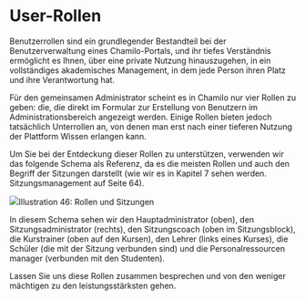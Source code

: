 
# User-Rollen

Benutzerrollen sind ein grundlegender Bestandteil bei der Benutzerverwaltung eines Chamilo-Portals, und ihr tiefes Verständnis ermöglicht es Ihnen, über eine private Nutzung hinauszugehen, in ein vollständiges akademisches Management, in dem jede Person ihren Platz und ihre Verantwortung hat.

Für den gemeinsamen Administrator scheint es in Chamilo nur vier Rollen zu geben: die, die direkt im Formular zur Erstellung von Benutzern im Administrationsbereich angezeigt werden. Einige Rollen bieten jedoch tatsächlich Unterrollen an, von denen man erst nach einer tieferen Nutzung der Plattform Wissen erlangen kann.

Um Sie bei der Entdeckung dieser Rollen zu unterstützen, verwenden wir das folgende Schema als Referenz, da es die meisten Rollen und auch den Begriff der Sitzungen darstellt \(wie wir es in Kapitel 7 sehen werden. Sitzungsmanagement auf Seite 64\).

![](../../../.gitbook/assets/graficos80%20%285%29.png)Illustration 46: Rollen und Sitzungen

In diesem Schema sehen wir den Hauptadministrator \(oben\), den Sitzungsadministrator \(rechts\), den Sitzungscoach \(oben im Sitzungsblock\), die Kurstrainer \(oben auf den Kursen\), den Lehrer \(links eines Kurses\), die Schüler \(die mit der Sitzung verbunden sind\) und die Personalressourcen manager \(verbunden mit den Studenten\).

Lassen Sie uns diese Rollen zusammen besprechen und von den weniger mächtigen zu den leistungsstärksten gehen.